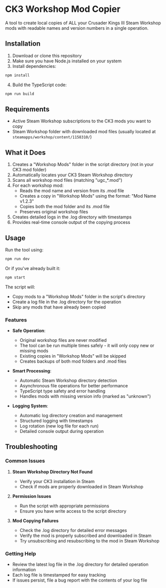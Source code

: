 # CK3 Workshop Mod Copier

A tool to create local copies of ALL your Crusader Kings III Steam Workshop mods with readable names and version numbers in a single operation.

## Installation

1. Download or clone this repository
2. Make sure you have Node.js installed on your system
3. Install dependencies:
```bash
npm install
```
4. Build the TypeScript code:
```bash
npm run build
```

## Requirements

- Active Steam Workshop subscriptions to the CK3 mods you want to copy
- Steam Workshop folder with downloaded mod files (usually located at `steamapps/workshop/content/1158310/`)

## What it Does

1. Creates a "Workshop Mods" folder in the script directory (not in your CK3 mod folder)
2. Automatically locates your CK3 Steam Workshop directory
3. Scans all workshop mod files (matching "ugc_*.mod")
4. For each workshop mod:
   - Reads the mod name and version from its .mod file
   - Creates a copy in "Workshop Mods" using the format: "Mod Name v1.2.3"
   - Copies both the mod folder and its .mod file
   - Preserves original workshop files
5. Creates detailed logs in the .log directory with timestamps
6. Provides real-time console output of the copying process

## Usage

Run the tool using:
```bash
npm run dev
```

Or if you've already built it:
```bash
npm start
```

The script will:
- Copy mods to a "Workshop Mods" folder in the script's directory
- Create a log file in the .log directory for the operation
- Skip any mods that have already been copied

### Features

- **Safe Operation**:
  - Original workshop files are never modified
  - The tool can be run multiple times safely - it will only copy new or missing mods
  - Existing copies in "Workshop Mods" will be skipped
  - Creates backups of both mod folders and .mod files

- **Smart Processing**:
  - Automatic Steam Workshop directory detection
  - Asynchronous file operations for better performance
  - TypeScript type safety and error handling
  - Handles mods with missing version info (marked as "unknown")

- **Logging System**:
  - Automatic log directory creation and management
  - Structured logging with timestamps
  - Log rotation (new log file for each run)
  - Detailed console output during operation

## Troubleshooting

### Common Issues

1. **Steam Workshop Directory Not Found**
   - Verify your CK3 installation in Steam
   - Check if mods are properly downloaded in Steam Workshop

2. **Permission Issues**
   - Run the script with appropriate permissions
   - Ensure you have write access to the script directory

3. **Mod Copying Failures**
   - Check the .log directory for detailed error messages
   - Verify the mod is properly subscribed and downloaded in Steam
   - Try unsubscribing and resubscribing to the mod in Steam Workshop

### Getting Help

- Review the latest log file in the .log directory for detailed operation information
- Each log file is timestamped for easy tracking
- If issues persist, file a bug report with the contents of your log file
